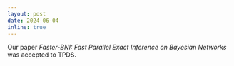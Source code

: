 ```yaml
---
layout: post
date: 2024-06-04 
inline: true
---
```


Our paper *Faster-BNI: Fast Parallel Exact Inference on Bayesian Networks* was accepted to TPDS. 

